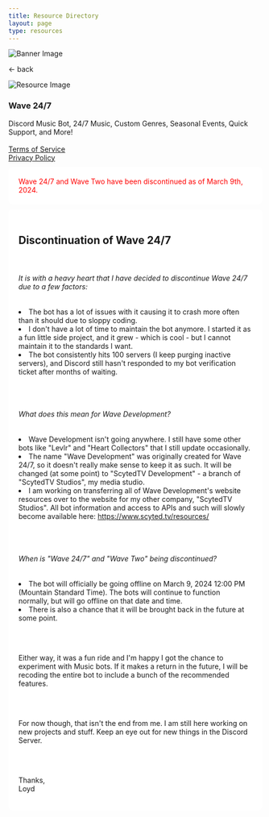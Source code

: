 ```yaml
---
title: Resource Directory
layout: page
type: resources
---
```

<style>
    hr.has-background-black {
        display: none;
    }

    h1.title {
        display: none;
    }
</style>
<link rel="stylesheet" href="https://api.scyted.tv/wave-development/dashboard/scytedtv-resources-mobile.css">
<body>

<div class="banner">
    <img src="https://cdn.scyted.tv/website-assets/resource-portal/banner.jpg" alt="Banner Image" class="banner-image">
  </div>

<div class="resource-container">
  
  <div class="resource-wrapper">
  
  <div class="resource-back" onclick="backButton()"><p>← back</p></div>

  <div class="resource-info-box">
    <img src="https://cdn.scyted.tv/discord-wave/wave.jpg" alt="Resource Image" class="resource-image">
    <h3>Wave 24/7</h3>
    Discord Music Bot, 24/7 Music, Custom Genres, Seasonal Events, Quick Support, and More!<br>
    <br>
    <a href="terms-of-service" class="url">Terms of Service</a>
    <br>
    <a href="privacy-policy" class="url">Privacy Policy</a>
  </div>
  
  </div>
  
<div class="resource-box">

  <div id="login-container" class="login-container">
  </div>

  <style>
    .user-info-box {
        flex: 1;
        padding: 20px;
        background-color: #fff;
        border-radius: 8px;
        margin-top: 10px;
        text-align: left;
    }
    </style>
<div class="container">
    <div class="user-info-box" id="userInfoBox">
            <div id="error-message" style="color: red;">
    Wave 24/7 and Wave Two have been discontinued as of March 9th, 2024.
    </div>
        </div>

<div class="user-info-box" id="userInfoBox">

<h2>Discontinuation of Wave 24/7</h2>

<br>

<h6>It is with a heavy heart that I have decided to discontinue Wave 24/7 due to a few factors:</h6>

<li>The bot has a lot of issues with it causing it to crash more often than it should due to sloppy coding.</li>
<li>I don't have a lot of time to maintain the bot anymore. I started it as a fun little side project, and it grew - which is cool - but I cannot maintain it to the standards I want.</li>
<li>The bot consistently hits 100 servers (I keep purging inactive servers), and Discord still hasn't responded to my bot verification ticket after months of waiting.</li>

<br><br>

<h6>What does this mean for Wave Development?</h6>

<li>Wave Development isn't going anywhere. I still have some other bots like "Levlr" and "Heart Collectors" that I still update occasionally.</li>
<li>The name "Wave Development" was originally created for Wave 24/7, so it doesn't really make sense to keep it as such. It will be changed (at some point) to "ScytedTV Development" - a branch of "ScytedTV Studios", my media studio.</li>
<li>I am working on transferring all of Wave Development's website resources over to the website for my other company, "ScytedTV Studios". All bot information and access to APIs and such will slowly become available here: <a href="https://www.scyted.tv/resources/">https://www.scyted.tv/resources/</a></li>

<br><br>

<h6>When is "Wave 24/7" and "Wave Two" being discontinued?</h6>

<li>The bot will officially be going offline on March 9, 2024 12:00 PM (Mountain Standard Time). The bots will continue to function normally, but will go offline on that date and time.</li>
<li>There is also a chance that it will be brought back in the future at some point.</li>

<br><br>

Either way, it was a fun ride and I'm happy I got the chance to experiment with Music bots. If it makes a return in the future, I will be recoding the entire bot to include a bunch of the recommended features.

<br><br>

For now though, that isn't the end from me. I am still here working on new projects and stuff. Keep an eye out for new things in the Discord Server.

<br><br>

Thanks,
<br>
Loyd

</div>

</div>
</div>
</div>

<script src="https://api.scyted.tv/wave-development/dashboard/page-loading-script.js"></script>
<script src="index-script.js"></script>
<script src="insert-scripts.js"></script>
<script src="https://api.scyted.tv/wave-development/dashboard/mobile-redirect.js"></script>
<script async src="https://www.googletagmanager.com/gtag/js?id=G-LF3ZTHGQHE"></script>

</body>